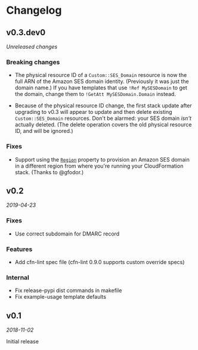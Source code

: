 # Changelog

## v0.3.dev0

*Unreleased changes*

### Breaking changes

* The physical resource ID of a `Custom::SES_Domain` resource is now the full ARN 
  of the Amazon SES domain identity. (Previously it was just the domain name.)
  If you have templates that use `!Ref MySESDomain` to get the domain, change them 
  to `!GetAtt MySESDomain.Domain` instead.

* Because of the physical resource ID change, the first stack update after upgrading
  to v0.3 will appear to update and then delete existing `Custom::SES_Domain` resources.
  Don't be alarmed: your SES domain *isn't* actually deleted. (The delete operation 
  covers the old physical resource ID, and will be ignored.)

### Fixes

* Support using the [`Region`](README.md#region) property to provision an Amazon SES 
  domain in a different region from where you're running your CloudFormation stack.
  (Thanks to @gfodor.)


## v0.2

*2019-04-23*

### Fixes

* Use correct subdomain for DMARC record

### Features

* Add cfn-lint spec file (cfn-lint 0.9.0 supports custom override specs)

### Internal

* Fix release-pypi dist commands in makefile
* Fix example-usage template defaults


## v0.1

*2018-11-02*

Initial release


